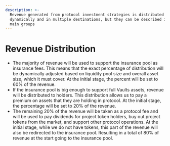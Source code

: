 ```yaml
---
description: >-
  Revenue generated from protocol investment strategies is distributed
  dynamically and in multiple destinations, but they can be described into three
  main groups
---
```


# Revenue Distribution

* The majority of revenue will be used to support the insurance pool as insurance fees. This means that the exact percentage of distribution will be dynamically adjusted based on liquidity pool size and overall asset size, which it must cover. At the initial stage, the percent will be set to 60% of the revenue.
* If the insurance pool is big enough to support full Vaults assets, revenue will be distributed to holders. This distribution allows us to pay a premium on assets that they are holding in protocol. At the initial stage, the percentage will be set to 20% of the revenue.
* The remaining 20% of the revenue will be taken as a protocol fee and will be used to pay dividends for project token holders, buy out project tokens from the market, and support other protocol operations. At the initial stage, while we do not have tokens, this part of the revenue will also be redirected to the insurance pool. Resulting in a total of 80% of revenue at the start going to the insurance pool.
